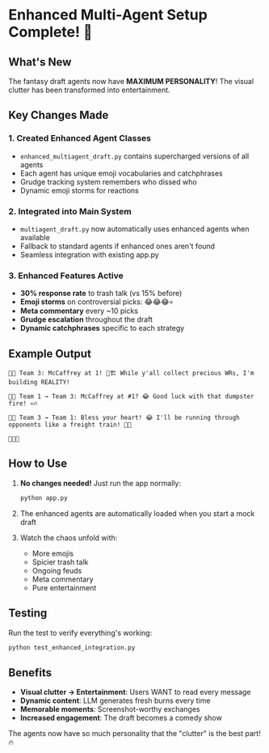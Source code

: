 # Enhanced Multi-Agent Setup Complete! 🎉

## What's New

The fantasy draft agents now have **MAXIMUM PERSONALITY**! The visual clutter has been transformed into entertainment.

## Key Changes Made

### 1. Created Enhanced Agent Classes
- `enhanced_multiagent_draft.py` contains supercharged versions of all agents
- Each agent has unique emoji vocabularies and catchphrases
- Grudge tracking system remembers who dissed who
- Dynamic emoji storms for reactions

### 2. Integrated into Main System
- `multiagent_draft.py` now automatically uses enhanced agents when available
- Fallback to standard agents if enhanced ones aren't found
- Seamless integration with existing app.py

### 3. Enhanced Features Active
- **30% response rate** to trash talk (vs 15% before)
- **Emoji storms** on controversial picks: 😂😂😂💀
- **Meta commentary** every ~10 picks
- **Grudge escalation** throughout the draft
- **Dynamic catchphrases** specific to each strategy

## Example Output

```
📙🧔 Team 3: McCaffrey at 1! 💪🏗️ While y'all collect precious WRs, I'm building REALITY!

📘🤓 Team 1 → Team 3: McCaffrey at #1? 😂 Good luck with that dumpster fire! 💀🔥

📙🧔 Team 3 → Team 1: Bless your heart! 😂 I'll be running through opponents like a freight train! 🚂💨

😤🤬🧂
```

## How to Use

1. **No changes needed!** Just run the app normally:
   ```bash
   python app.py
   ```

2. The enhanced agents are automatically loaded when you start a mock draft

3. Watch the chaos unfold with:
   - More emojis
   - Spicier trash talk
   - Ongoing feuds
   - Meta commentary
   - Pure entertainment

## Testing

Run the test to verify everything's working:
```bash
python test_enhanced_integration.py
```

## Benefits

- **Visual clutter → Entertainment**: Users WANT to read every message
- **Dynamic content**: LLM generates fresh burns every time
- **Memorable moments**: Screenshot-worthy exchanges
- **Increased engagement**: The draft becomes a comedy show

The agents now have so much personality that the "clutter" is the best part! 🔥 